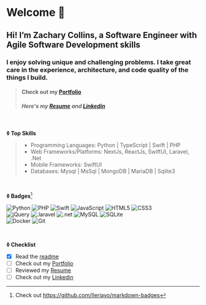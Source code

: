 # Welcome 👋 
## Hi! I’m Zachary Collins, a Software Engineer with Agile Software Development skills
### I enjoy solving unique and challenging problems. I take great care in the experience, architecture, and code quality of the things I build.
> #### Check out my [Portfolio](https://thezacharycollins.com)
> ##### Here's my [Resume](https://thezacharycollins.com/resume) and [Linkedin](https://www.linkedin.com/in/zachary-collins7/)

<br>

**◊ Top Skills**
> - Programming Languages: Python | TypeScript | Swift | PHP
> - Web Frameworks/Platforms: NextJs, ReactJs, SwiftUI, Laravel, .Net
> - Mobile Frameworks: SwiftUI
> - Databases: Mysql | MsSql | MongoDB | MariaDB | Sqlite3

<br>

**◊ Badges**[^1]
 
![Python](https://img.shields.io/badge/Python-14354C?style=flat&logo=python&logoColor=white)
![PHP](https://img.shields.io/badge/PHP-777BB4?style=flat&logo=php&logoColor=white) 
![Swift](https://img.shields.io/badge/Swift-FA7343?style=flat&logo=swift&logoColor=white)
![JavaScript](https://img.shields.io/badge/JavaScript-F7DF1E?style=flat&logo=javascript&logoColor=black) 
![HTML5](https://img.shields.io/badge/-HTML5-E34F26?style=flat&logo=html5&logoColor=white)
![CSS3](https://img.shields.io/badge/-CSS3-1572B6?style=flat&logo=css3)
<br>
![jQuery](https://img.shields.io/badge/jQuery-0769AD?style=flat&logo=jquery&logoColor=white)
![.laravel](https://img.shields.io/badge/Laravel-FF2D20?style=flat&logo=laravel&logoColor=white)
![.net](https://img.shields.io/badge/.NET-5C2D91?style=flat&logo=.net&logoColor=white)
![MySQL](https://img.shields.io/badge/-MySQL-black?style=flat&logo=mysql)
![SQLite](https://img.shields.io/badge/SQLite-07405E?style=flat&logo=sqlite&logoColor=white)
<br>
![Docker](https://img.shields.io/badge/-Docker-f7f7f7?style=flat&logo=docker)
![Git](https://img.shields.io/badge/-Git-f7f7f7?style=flat&logo=git)

<!-- ![a](https://github-readme-stats.vercel.app/api/top-langs/?username={Zachary-collins7}&theme=blue-green) -->

<br>

**◊ Checklist**

- [x] Read the [readme](README.md)
- [ ] Check out my [Portfolio](https://thezacharycollins.com)
- [ ] Reviewed my [Resume](https://thezacharycollins.com/resume)
- [ ] Check out my [Linkedin](https://www.linkedin.com/in/zachary-collins7)

[^1]: Check out https://github.com/Ileriayo/markdown-badges

